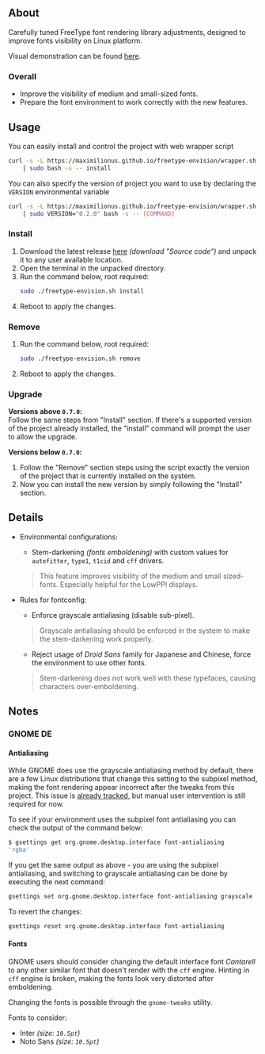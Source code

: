## About
Carefully tuned FreeType font rendering library adjustments, designed to
improve fonts visibility on Linux platform.

Visual demonstration can be found
[here](https://github.com/maximilionus/freetype-envision/wiki/Comparison).


### Overall
- Improve the visibility of medium and small-sized fonts.
- Prepare the font environment to work correctly with the new features.


## Usage
You can easily install and control the project with web wrapper script
```sh
curl -s -L https://maximilionus.github.io/freetype-envision/wrapper.sh \
    | sudo bash -s -- install
```

You can also specify the version of project you want to use by declaring the
`VERSION` environmental variable
```sh
curl -s -L https://maximilionus.github.io/freetype-envision/wrapper.sh \
    | sudo VERSION="0.2.0" bash -s -- [COMMAND]
```


### Install
1. Download the latest release
   [here](https://github.com/maximilionus/freetype-envision/releases/latest)
   *(download "Source code")* and unpack it to any user available location.
2. Open the terminal in the unpacked directory.
3. Run the command below, root required:
   ```sh
   sudo ./freetype-envision.sh install
   ```
4. Reboot to apply the changes.

### Remove
1. Run the command below, root required:
   ```sh
   sudo ./freetype-envision.sh remove
   ```
2. Reboot to apply the changes.

### Upgrade
**Versions above `0.7.0`:**  
Follow the same steps from "Install" section. If there's a supported version of
the project already installed, the "install" command will prompt the user to
allow the upgrade.

**Versions below `0.7.0`:**  
1. Follow the "Remove" section steps using the script exactly the version of
   the project that is currently installed on the system.
2. Now you can install the new version by simply following the "Install"
   section.


## Details
- Environmental configurations:
   - Stem-darkening *(fonts emboldening)* with custom values for `autofitter`,
   `type1`, `t1cid` and `cff` drivers.
   > This feature improves visibility of the medium and small sized-fonts.
   > Especially helpful for the LowPPI displays.

- Rules for fontconfig:
   - Enforce grayscale antialiasing (disable sub-pixel).
   > Grayscale antialiasing should be enforced in the system to make the
   > stem-darkening work properly.

   - Reject usage of *Droid Sans* family for Japanese and Chinese, force the
     environment to use other fonts.
   > Stem-darkening does not work well with these typefaces, causing characters
   > over-emboldening.


## Notes
### GNOME DE
#### Antialiasing
While GNOME does use the grayscale antialiasing method by default, there are a
few Linux distributions that change this setting to the subpixel method, making
the font rendering appear incorrect after the tweaks from this project. This
issue is [already
tracked](https://github.com/maximilionus/freetype-envision/issues/7), but
manual user intervention is still required for now.

To see if your environment uses the subpixel font antialiasing you can check
the output of the command below:

```sh
$ gsettings get org.gnome.desktop.interface font-antialiasing
'rgba'
```

If you get the same output as above - you are using the subpixel antialiasing,
and switching to grayscale antialiasing can be done by executing the next
command:

```sh
gsettings set org.gnome.desktop.interface font-antialiasing grayscale
```

To revert the changes:

```sh
gsettings reset org.gnome.desktop.interface font-antialiasing
```

#### Fonts
GNOME users should consider changing the default interface font *Cantarell* to
any other similar font that doesn't render with the `cff` engine. Hinting in
`cff` engine is broken, making the fonts look very distorted after emboldening.

Changing the fonts is possible through the `gnome-tweaks` utility.

Fonts to consider:
- Inter *(size: `10.5pt`)*
- Noto Sans *(size: `10.5pt`)*
